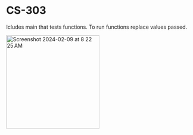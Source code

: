 # CS-303
Icludes main that tests functions. To run functions replace values passed.

<img width="250" alt="Screenshot 2024-02-09 at 8 22 25 AM" src="https://github.com/jsinclair1/CS-303/assets/123492773/b928d10f-94a3-47c0-af08-f6d12111489a">
